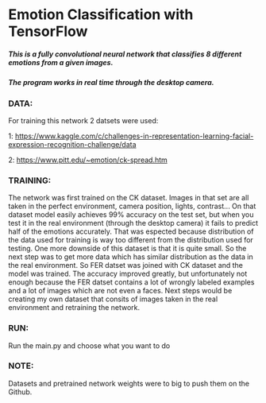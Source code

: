 # Emotion Classification with TensorFlow
##### This is a fully convolutional neural network that classifies 8 different emotions from a given images.
##### The program works in real time through the desktop camera.
### DATA:
For training this network 2 datsets were used:

1: https://www.kaggle.com/c/challenges-in-representation-learning-facial-expression-recognition-challenge/data

2: https://www.pitt.edu/~emotion/ck-spread.htm
### TRAINING:
The network was first trained on the CK dataset. Images in that set are all taken in the perfect environment, camera position, lights, contrast... On that dataset model easily achieves 99% accuracy on the test set, but when you test it in the real environment (through the desktop camera) it fails to predict half of the emotions accurately. That was espected because distribution of the data used for training is way too different from the distribution used for testing. One more downside of this dataset is that it is quite small. So the next step was to get more data which has similar distribution as the data in the real environment. So FER datset was joined with CK dataset and the model was trained. The accuracy improved greatly, but unfortunately not enough because the FER datset contains a lot of wrongly labeled examples and a lot of images which are not even a faces. 
Next steps would be creating my own dataset that consits of images taken in the real environment and retraining the network.
### RUN:
Run the main.py and choose what you want to do
### NOTE:
Datasets and pretrained network weights were to big to push them on the Github.

